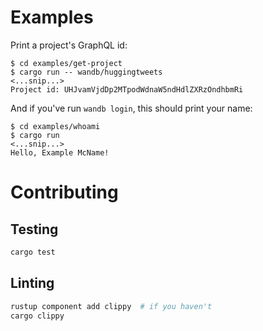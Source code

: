 # Examples

Print a project's GraphQL id:
```
$ cd examples/get-project
$ cargo run -- wandb/huggingtweets
<...snip...>
Project id: UHJvamVjdDp2MTpodWdnaW5ndHdlZXRzOndhbmRi
```

And if you've run `wandb login`, this should print your name:
```
$ cd examples/whoami
$ cargo run
<...snip...>
Hello, Example McName!
```


# Contributing

## Testing
```bash
cargo test
```

## Linting
```bash
rustup component add clippy  # if you haven't
cargo clippy
```
